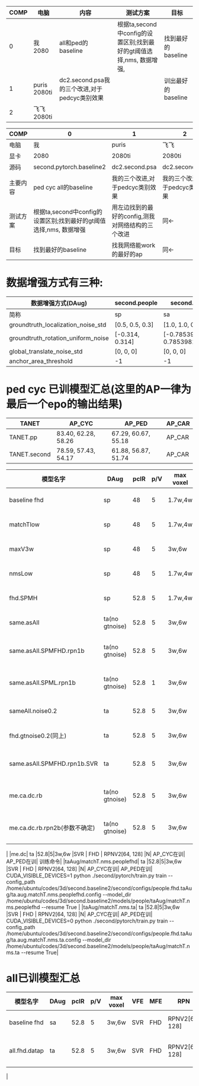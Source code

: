 
|COMP |电脑 |内容| 测试方案|目标|
|  ---- |  ----  | ----  |----  |----  |
|0 |我2080 |   all和ped的baseline| 根据ta,second中config的设置区别;找到最好的gt阈值选择,nms, 数据增强,|找到最好的baseline|
|1 |puris 2080ti |dc2.second.psa我的三个改进,对于pedcyc类别效果| |训出最好的baseline|
|2 |飞飞 2080ti || ||


|COMP |0 |1| 2|
|  ---- |  ----  | ----  |----  |
|电脑 |我 |puris| 飞飞|
|显卡 | 2080 | 2080ti | 2080ti|
|源码| second.pytorch.baseline2|dc2.second.psa | dc2.second.psa|
|主要内容| ped cyc all的baseline|我的三个改进,对于pedcyc类别效果 |我的三个改进,对于pedcyc类别效果 |
|测试方案| 根据ta,second中config的设置区别;找到最好的gt阈值选择,nms, 数据增强|用左边找到的最好的config,测我对网络结构的三个改进| 同←|
|目标|找到最好的baseline | 找我网络能work的最好的ap |同←|


# 数据增强方式有三种:

|数据增强方式(DAug)| second.people|second.all| ta |
|  ---- |  ----  | ----  |----  |
|简称| sp|sa| ta |
|groundtruth_localization_noise_std| [0.5, 0.5, 0.3]|[1.0, 1.0, 0.5]| [0.25, 0.25, 0.25]  |
|groundtruth_rotation_uniform_noise| [-0.314, 0.314]|[-0.78539816, 0.78539816]| [-0.15707963267, 0.15707963267] |
|global_translate_noise_std| [0, 0, 0]|[0, 0, 0]| [0.2, 0.2, 0.2] |
|anchor_area_threshold| -1|-1| 1 |



# ped cyc 已训模型汇总(这里的AP一律为最后一个epo的输出结果)
|TANET|AP_CYC| AP_PED|  AP_CAR|
|---|  ----  | ----  |----  |
|TANET.pp|83.40, 62.28, 58.26| 67.29, 60.67, 55.18|  AP_CAR|
|TANET.second|78.59, 57.43, 54.17| 61.88, 56.87, 51.74|  AP_CAR|


|模型名字|  DAug  |pclR|p/V|max voxel |VFE | MFE | RPN  |w/o ME| AP_CYC| AP_PED| 训练命令|
|---|  ----  | ----  |----  |----|---- |---- |---- |---- |---- |---- |---- |
|baseline fhd|  sp  | 48 |5|1.7w,4w | SV | FHDP | RPNV2[128] |N|69.85, 50.35, 48.74| 56.97, 49.03, 46.22|  CUDA_VISIBLE_DEVICES=0 python ./second/pytorch/train.py train --config_path /home/ubuntu/codes/3d/second.baseline2/second/configs/people.fhd.config --model_dir /home/ubuntu/codes/3d/second.baseline2/models/people/fhd --resume True|
|matchTlow|  sp | 48 |5|1.7w,4w  |  SV | FHDP | RPNV2[128] |N| 69.73, 49.86, 47.57| 55.85, 48.28, 45.05| CUDA_VISIBLE_DEVICES=0 python ./second/pytorch/train.py train --config_path /home/ubuntu/codes/3d/second.baseline2/second/configs/people.fhd.matchTlow.config --model_dir /home/ubuntu/codes/3d/second.baseline2/models/people/fhd.matchTlow --resume True|
|maxV3w|  sp | 48 |5|3w,6w  |  SV | FHDP | RPNV2[128] |N| 69.21, 49.71, 48.55| 56.79, 48.89, 45.83| CUDA_VISIBLE_DEVICES=1 python ./second/pytorch/train.py train --config_path /home/ubuntu/codes/3d/second.baseline2/second/configs/people.fhd.maxV3w.config --model_dir /home/ubuntu/codes/3d/second.baseline2/models/people/fhd.maxV3w --resume True|
|nmsLow|  sp | 48 |5|1.7w,4w  |  SV | FHDP | RPNV2[128] |N| 74.58, 49.90, 48.77| 55.29, 47.55, 44.22|  CUDA_VISIBLE_DEVICES=0 python ./second/pytorch/train.py train --config_path /home/ubuntu/codes/3d/second.baseline2/second/configs/people.fhd.nmsLow.config --model_dir /home/ubuntu/codes/3d/second.baseline2/models/people/fhd.nmsLow --resume True|
|fhd.SPMH|  sp  |52.8 |5|1.7w,4w |SVR | FHD | RPNV2[64, 128]  |N| 78.57, 60.58, 54.70| 53.91, 48.49, 42.66|  CUDA_VISIBLE_DEVICES=0 python ./second/pytorch/train.py train --config_path /home/ubuntu/codes/3d/second.baseline2/second/configs/people.fhd.SPMH.config --model_dir /home/ubuntu/codes/3d/second.baseline2/models/people/fhd.SPMH --resume True|
|same.asAll|  ta(no gtnoise)  |52.8|5|3w,6w |SVR | FHD | RPNV2[64, 128]  |N| 83.80, 62.66, 60.27| 65.19, 58.75, 53.01| CUDA_VISIBLE_DEVICES=1 python ./second/pytorch/train.py train --config_path /home/ubuntu/codes/3d/second.baseline2/second/configs/people.fhd.same.asAll.config --model_dir /home/ubuntu/codes/3d/second.baseline2/models/people/fhd.same.asAll --resume True|
|same.asAll.SPMFHD.rpn1b|  ta(no gtnoise)  |52.8|5|3w,6w |SV | FHD | RPNV2[128]  |N| 81.09, 65.23, 60.00| 62.29, 54.92, 49.79| CUDA_VISIBLE_DEVICES=1 python ./second/pytorch/train.py train --config_path /home/ubuntu/codes/3d/second.baseline2/second/configs/people.fhd.same.asAll.SPMFHD.rpn1b.config --model_dir /home/ubuntu/codes/3d/second.baseline2/models/people/fhd.same.asAll.SPMFHD.rpn1b --resume True|
|same.asAll.SPML.rpn1b|  ta(no gtnoise)  |52.8|1|3w,6w |SVR | FHDL | RPNV2[128]  |N| 79.79, 59.84, 57.92| 57.10, 49.92, 46.21| CUDA_VISIBLE_DEVICES=1 python ./second/pytorch/train.py train --config_path /home/ubuntu/codes/3d/second.baseline2/second/configs/people.fhd.same.asAll.SPML.rpn1b.config --model_dir /home/ubuntu/codes/3d/second.baseline2/models/people/fhd.same.asAll.SPML.rpn1b --resume True|
|sameAll.noise0.2|  ta  |52.8|5|3w,6w |SVR | FHD | RPNV2[64, 128]  |N| 83.09, 63.78, 61.91| 66.35, 59.77, 53.66| CUDA_VISIBLE_DEVICES=0 python ./second/pytorch/train.py train --config_path /home/ogailab/code/tiatia/dc2.second.psa/second/configs/me.people/people.fhd.same.asAll.gtnoise0.2.config --model_dir /home/ogailab/code/tiatia/feifei-models/dc2/people.fhd.sameAll/noise0.2 --resume=True|
|fhd.gtnoise0.2(同上)|  ta  |52.8|5|3w,6w |SVR | FHD | RPNV2[64, 128]  |N| 86.02, 71.25, 69.17| 66.30, 59.91, 52.95| CUDA_VISIBLE_DEVICES=0 python ./second/pytorch/train.py train --config_path /home/ubuntu/codes/3d/second.baseline2/second/configs/people.fhd.same.asAll.gtnoise0.2.config --model_dir /home/ubuntu/codes/3d/second.baseline2/models/people/fhd.gtnoise0.2 --resume True|
|same.asAll.SPMFHD.rpn1b.SVR|  ta  |52.8|5|3w,6w |SVR | FHD | RPNV2[128]  |N| 80.02, 61.57, 59.61| 64.64, 58.02, 52.10| CUDA_VISIBLE_DEVICES=1 python ./second/pytorch/train.py train --config_path /home/ubuntu/codes/3d/second.baseline2/second/configs/people.fhd.same.asAll.SPMFHD.rpn1b.SVR.config --model_dir /home/ubuntu/codes/3d/second.baseline2/models/people/fhd.same.asAll.SPMFHD.rpn1b.SVR --resume True|
|me.ca.dc.rb|  ta(no gtnoise)   |52.8|5|3w,6w |SVR | FHD | PSA[128]  |ca,rb,dc| 78.08, 59.28, 53.59| 59.30, 55.51, 50.20| CUDA_VISIBLE_DEVICES=0 python ./second/pytorch/train.py train --config_path /home/ogailab/tiatia/codes/dc2.second.psa-master/second/configs/me.people/me.people.fhd.same.asAll.config --model_dir /home/ogailab/tiatia/codes/dc2.second.psa-master/models/me.people/ca.dc.rb.rpn1 --resume=True|
|me.ca.dc.rb.rpn2b(参数不确定)|  ta(no gtnoise)   |52.8|5|3w,6w |SVR | FHD | PSA[64,128]  |ca,rb,dc| AP_CYC在训| AP_PED在训| CUDA_VISIBLE_DEVICES=0 python ./second/pytorch/train.py train --config_path /home/ogailab/tiatia/codes/dc2.second.psa-master/second/configs/me.people/me.people.fhd.same.asAll.rpn2b.config --model_dir /home/ogailab/tiatia/codes/dc2.second.psa-master/models/me.people/ca.dc.rb.rpn2b --resume=True
|
|me.dc|  ta  |52.8|5|3w,6w |SVR | FHD | RPNV2[64, 128]  |N| AP_CYC在训| AP_PED在训| 训练命令|
|taAug/matchT.nms.peoplefhd|  ta  |52.8|5|3w,6w |SVR | FHD  | RPNV2[64, 128]  |N|  AP_CYC在训| AP_PED在训| CUDA_VISIBLE_DEVICES=1 python ./second/pytorch/train.py train --config_path /home/ubuntu/codes/3d/second.baseline2/second/configs/people.fhd.taAug/ta.aug.matchT.nms.peoplefhd.config --model_dir /home/ubuntu/codes/3d/second.baseline2/models/people/taAug/matchT.nms.peoplefhd --resume True
|
|taAug/matchT.nms.ta| ta  |52.8|5|3w,6w |SVR | FHD  | RPNV2[64, 128]  |N| AP_CYC在训| AP_PED在训| CUDA_VISIBLE_DEVICES=0 python ./second/pytorch/train.py train --config_path /home/ubuntu/codes/3d/second.baseline2/second/configs/people.fhd.taAug/ta.aug.matchT.nms.ta.config --model_dir /home/ubuntu/codes/3d/second.baseline2/models/people/taAug/matchT.nms.ta --resume True|



# all已训模型汇总

|模型名字|  DAug  |pclR|p/V|max voxel |VFE | MFE | RPN  |w/o ME| AP_CYC| AP_PED|  AP_CAR|AP_VAN |训练命令|
|---|  ----  | ----  |----  |----|---- |---- |---- |---- |---- |---- |---- |---- |---- |
|baseline fhd|  sa  |52.8|5| 3w,6w |SVR | FHD | RPNV2[64, 128]  |N| 77.94, 60.61, 58.53| 59.90, 52.76, 49.93|88.28, 77.87, 76.05 |50.13, 37.80, 32.29| CUDA_VISIBLE_DEVICES=1 python ./second/pytorch/train.py train --config_path /home/ubuntu/codes/3d/second.baseline2/second/configs/all.fhd.config --model_dir /home/ubuntu/codes/3d/second.baseline2/models/all/fhd --resume True|
|all.fhd.datap|  ta  |52.8|5| 3w,6w |SVR | FHD | RPNV2[64, 128]  |N| AP_CYC在训| AP_PED在训|  AP_CAR在训|AP_VAN在训|CUDA_VISIBLE_DEVICES=0 python ./second/pytorch/train.py train --config_path /home/ogailab/code/tiatia/dc2.second.psa/second/configs/me.all/all.fhd.datap.config --model_dir /home/ogailab/code/tiatia/feifei-models/dc2/all.fhd.datap/baseline --resume=True
|



